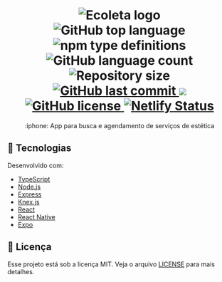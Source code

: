 <h1 align="center">
    <img alt="Ecoleta logo" src="https://repository-images.githubusercontent.com/251110854/620bfb00-cdd2-11ea-92f9-f20b36864a12"/>
  <br>
    <img alt="GitHub top language" src="https://img.shields.io/github/languages/top/RenanArques/iestilus">
    <img alt="npm type definitions" src="https://img.shields.io/npm/types/typescript">
    <img alt="GitHub language count" src="https://img.shields.io/github/languages/count/RenanArques/iestilus">
    <img alt="Repository size" src="https://img.shields.io/github/repo-size/RenanArques/iestilus">
    <a href="https://github.com/RenanArques/iestilus/commits/master">
      <img alt="GitHub last commit" src="https://img.shields.io/github/last-commit/RenanArques/iestilus">
    </a>
    <a href="https://www.codacy.com/manual/RenanArques/iEstilus?utm_source=github.com&amp;utm_medium=referral&amp;utm_content=RenanArques/iEstilus&amp;utm_campaign=Badge_Grade_Dashboard">
      <img src="https://app.codacy.com/project/badge/Grade/b81719e5bdcd4bdd9273a028dbad1a42">
    </a>
    <a href="https://github.com/RenanArques/iestilus/blob/master/LICENSE">
      <img alt="GitHub license" src="https://img.shields.io/github/license/RenanArques/iestilus">
    </a>
    <a href="https://app.netlify.com/sites/iestilus/deploys">
      <img alt="Netlify Status" src="https://api.netlify.com/api/v1/badges/b0da898c-f550-46c7-a796-c56030d76071/deploy-status">
    </a>
</h1>

<p align="center">:iphone: App para busca e agendamento de serviços de estética</p>

<!--<p align="center">
 <a href="#objetivo">Objetivo</a> •
 <a href="#roadmap">Roadmap</a> • 
 <a href="#tecnologias">Tecnologias</a> • 
 <a href="#contribuicao">Contribuição</a> • 
 <a href="#licenc-a">Licença</a> • 
 <a href="#autor">Autor</a>
</p> -->


## :book: Tecnologias

Desenvolvido com:

- [TypeScript](https://www.typescriptlang.org/)
- [Node.js](https://nodejs.org/en/)
- [Express](https://expressjs.com/)
- [Knex.js](https://knexjs.org/)
- [React](https://reactjs.org)
- [React Native](https://facebook.github.io/react-native/)
- [Expo](https://expo.io/)

## :memo: Licença

Esse projeto está sob a licença MIT. Veja o arquivo [LICENSE](LICENSE.md) para mais detalhes.
